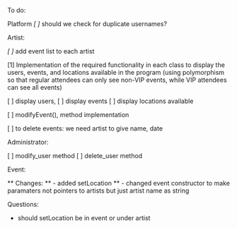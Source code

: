To do:

Platform
*[ ]*   should we check for duplicate usernames?

Artist:

*[ ]* add event list to each artist

[1] Implementation of the required functionality in each class to 
display the users, events, and locations available in the program (using polymorphism
so that regular attendees can only see non-VIP events, while VIP attendees can see all events)

[ ] display users, 
[ ] display events
[ ] display locations available

[ ] modifyEvent(), method implementation

[ ] to delete events: we need artist to give name, date

Administrator:

[ ] modify_user method
[ ] delete_user method

Event:

**    Changes:
**    - added setLocation
**    - changed event constructor to make paramaters not pointers to artists
        but just artist name as string

Questions:
- should setLocation be in event or under artist
